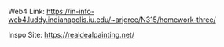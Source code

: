 Web4 Link:
https://in-info-web4.luddy.indianapolis.iu.edu/~arigree/N315/homework-three/

Inspo Site:
https://realdealpainting.net/

